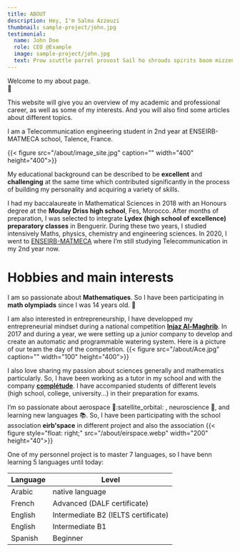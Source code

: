 ```yaml
---
title: ABOUT
description: Hey, I'm Salma Azzouzi
thumbnail: sample-project/john.jpg
testimonial:
  name: John Doe
  role: CEO @Example
  image: sample-project/john.jpg
  text: Prow scuttle parrel provost Sail ho shrouds spirits boom mizzenmast yardarm. Pinnace holystone mizzenmast quarter crow's nest nipperkin
---
```



Welcome to my about page.           
:wave:

This website will give you an overview of my academic and professional career, as well as some of my interests. And you will also find some articles about different topics.

I am a Telecommunication engineering student in 2nd year at ENSEIRB-MATMECA school, Talence, France. 

{{< figure src="/about/image_site.jpg" caption="" width="400" height="400">}}

My educational background can be described to be **excellent** and **challenging** at the same time which contributed significantly in the process of building my personality  and acquiring a variety of skills.

I had my baccalaureate in Mathematical Sciences in 2018 with an Honours degree at the **Moulay Driss high school**, Fes, Morocco.
After months of preparation, I was selected to integrate **Lydex (high school of excellence) preparatory classes** in Benguerir. During these two years, I studied intensively Maths, physics, chemistry and engineering sciences.
In 2020, I went to  [ENSEIRB-MATMECA](https://enseirb-matmeca.bordeaux-inp.fr/fr/enseirb-matmeca-presentation) where I’m still studying Telecommunication in my 2nd year now.

# Hobbies and main interests

I am so passionate about **Mathematiques**. So I have been participating in  **math olympiads** since I was 14 years old. :symbols:

I am also interested in entrepreneurship, I have developped my entrepreneurial mindset during a national competition [**Injaz Al-Maghrib**](https://injaz-morocco.org/). In 2017 and during a year, we were setting up a junior company to develop and create an automatic and programmable watering system. Here is a picture of our team the day of the competetion.
{{< figure src="/about/Ace.jpg" caption="" width="100" height="400">}}

I also love sharing my passion about sciences generally and mathematics particularly. So, I have been working as a tutor in my school and with the company [**complétude**](https://www.completude.com/). I have accompanied students of different levels (high school, college, university...) in their preparation for exams.

I’m so passionate about aerospace :rocket::satellite_orbital: , neuroscience :brain:, and learning new languages 📚. So, I have been participating with the school association **eirb'space**  in different project and also the association 
{{< figure style="float: right;" src="/about/eirspace.webp" width="200" height="40">}}

One of my personnel project is to master 7 languages, so I have benn learning 5 languages until today:

| Language    | Level                             |
|-----------  | --------------                    |
| Arabic      | native language                   |
| French      | Advanced (DALF certificate)       |     
| English     | Intermediate B2 (IELTS certificate)|
| English     | Intermediate B1                   |
| Spanish     |  Beginner                         |

